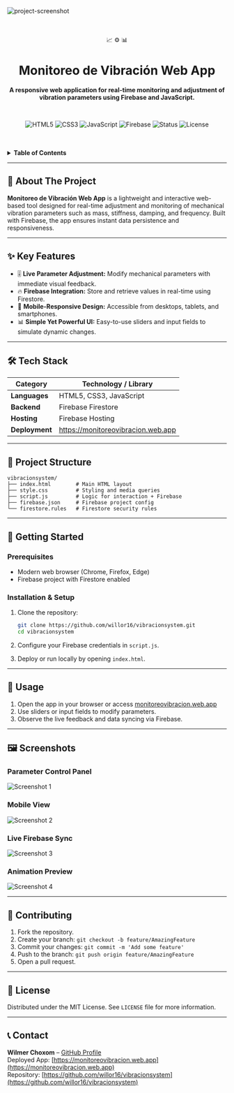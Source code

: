 <img src="vibracionsystem/vibraciones-image.png" alt="project-screenshot" width="center" height="center/">
<div align="center">

  <br/>
  <br/>
  <p>
    📈 ⚙️ 📊
  </p>
  <h1>Monitoreo de Vibración Web App</h1>
  <p>
    <b>A responsive web application for real-time monitoring and adjustment of vibration parameters using Firebase and JavaScript.</b>
  </p>
  <br/>

  <p>
    <img src="https://img.shields.io/badge/HTML-5-orange?style=for-the-badge&logo=html5" alt="HTML5">
    <img src="https://img.shields.io/badge/CSS-3-blue?style=for-the-badge&logo=css3" alt="CSS3">
    <img src="https://img.shields.io/badge/JavaScript-ES6-yellow?style=for-the-badge&logo=javascript" alt="JavaScript">
    <img src="https://img.shields.io/badge/Firebase-9.0+-orange?style=for-the-badge&logo=firebase" alt="Firebase">
    <img src="https://img.shields.io/badge/status-deployed-success?style=for-the-badge" alt="Status">
    <img src="https://img.shields.io/github/license/willor16/vibracionsystem?style=for-the-badge" alt="License">
  </p>
  <br/>
  <br/>
</div>

<details>
  <summary><strong>Table of Contents</strong></summary>
  <ol>
    <li><a href="#-about-the-project">About The Project</a></li>
    <li><a href="#-key-features">Key Features</a></li>
    <li><a href="#-tech-stack">Tech Stack</a></li>
    <li><a href="#-project-structure">Project Structure</a></li>
    <li>
      <a href="#-getting-started">Getting Started</a>
      <ul>
        <li><a href="#prerequisites">Prerequisites</a></li>
        <li><a href="#installation--setup">Installation & Setup</a></li>
      </ul>
    </li>
    <li><a href="#-usage">Usage</a></li>
    <li><a href="#-screenshots">Screenshots</a></li>
    <li><a href="#-contributing">Contributing</a></li>
    <li><a href="#-license">License</a></li>
    <li><a href="#-contact">Contact</a></li>
  </ol>
</details>

---

## 🚀 About The Project

**Monitoreo de Vibración Web App** is a lightweight and interactive web-based tool designed for real-time adjustment and monitoring of mechanical vibration parameters such as mass, stiffness, damping, and frequency. Built with Firebase, the app ensures instant data persistence and responsiveness.

---

## ✨ Key Features

* 🎚️ **Live Parameter Adjustment:** Modify mechanical parameters with immediate visual feedback.
* 🔥 **Firebase Integration:** Store and retrieve values in real-time using Firestore.
* 📱 **Mobile-Responsive Design:** Accessible from desktops, tablets, and smartphones.
* 📊 **Simple Yet Powerful UI:** Easy-to-use sliders and input fields to simulate dynamic changes.

---

## 🛠️ Tech Stack

| Category          | Technology / Library                          |
|-------------------|-----------------------------------------------|
| **Languages**     | HTML5, CSS3, JavaScript                       |
| **Backend**       | Firebase Firestore                            |
| **Hosting**       | Firebase Hosting                              |
| **Deployment**    | https://monitoreovibracion.web.app            |

---

## 📂 Project Structure

```
vibracionsystem/
├── index.html        # Main HTML layout
├── style.css         # Styling and media queries
├── script.js         # Logic for interaction + Firebase
├── firebase.json     # Firebase project config
└── firestore.rules   # Firestore security rules
```

---

## 🏁 Getting Started

### Prerequisites

- Modern web browser (Chrome, Firefox, Edge)
- Firebase project with Firestore enabled

### Installation & Setup

1. Clone the repository:
   ```sh
   git clone https://github.com/willor16/vibracionsystem.git
   cd vibracionsystem
   ```

2. Configure your Firebase credentials in `script.js`.

3. Deploy or run locally by opening `index.html`.

---

## 📖 Usage

1. Open the app in your browser or access [monitoreovibracion.web.app](https://monitoreovibracion.web.app)
2. Use sliders or input fields to modify parameters.
3. Observe the live feedback and data syncing via Firebase.

---

## 🖼️ Screenshots

### **Parameter Control Panel**
![Screenshot 1](https://via.placeholder.com/800x450.png?text=Parameter+Control+UI)

### **Mobile View**
![Screenshot 2](https://via.placeholder.com/800x450.png?text=Responsive+Mobile+UI)

### **Live Firebase Sync**
![Screenshot 3](https://via.placeholder.com/800x450.png?text=Live+Database+Integration)

### **Animation Preview**
![Screenshot 4](https://via.placeholder.com/800x450.png?text=Real-time+Visualization)

---

## 🙌 Contributing

1. Fork the repository.
2. Create your branch: `git checkout -b feature/AmazingFeature`
3. Commit your changes: `git commit -m 'Add some feature'`
4. Push to the branch: `git push origin feature/AmazingFeature`
5. Open a pull request.

---

## 📜 License

Distributed under the MIT License. See `LICENSE` file for more information.

---

## 📞 Contact

**Wilmer Choxom** – [GitHub Profile](https://github.com/willor16)  
Deployed App: [https://monitoreovibracion.web.app](https://monitoreovibracion.web.app)  
Repository: [https://github.com/willor16/vibracionsystem](https://github.com/willor16/vibracionsystem)
